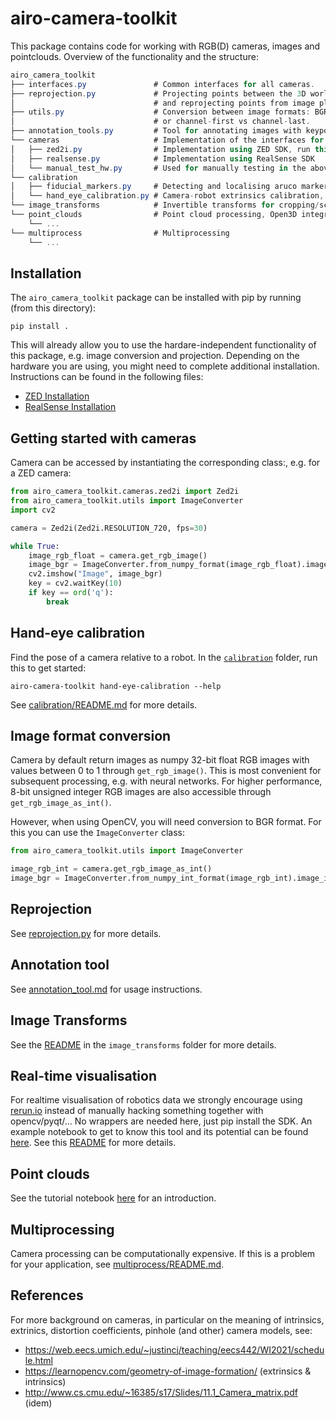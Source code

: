 # airo-camera-toolkit
This package contains code for working with RGB(D) cameras, images and pointclouds.
Overview of the functionality and the structure:
```cs
airo_camera_toolkit
├── interfaces.py               # Common interfaces for all cameras.
├── reprojection.py             # Projecting points between the 3D world and images
│                               # and reprojecting points from image plane to world
├── utils.py                    # Conversion between image formats: BGR to RGB, int to float, etc.
│                               # or channel-first vs channel-last.
├── annotation_tools.py         # Tool for annotating images with keypoints, lines, etc.
└── cameras                     # Implementation of the interfaces for real cameras
│   ├── zed2i.py                # Implementation using ZED SDK, run this file to test your ZED Installation
│   ├── realsense.py            # Implementation using RealSense SDK
│   └── manual_test_hw.py       # Used for manually testing in the above implementations.
└── calibration
│   ├── fiducial_markers.py     # Detecting and localising aruco markers and charuco boards
│   └── hand_eye_calibration.py # Camera-robot extrinsics calibration, eye-in-hand and eye-to-hand
└── image_transforms            # Invertible transforms for cropping/scaling images with keypoints
└── point_clouds                # Point cloud processing, Open3D integration
    └── ...
└── multiprocess                # Multiprocessing
    └── ...

```

## Installation
The `airo_camera_toolkit` package can be installed with pip by running (from this directory):
```
pip install .
```
This will already allow you to use the hardare-independent functionality of this package, e.g. image conversion and projection.
Depending on the hardware you are using, you might need to complete additional installation.
Instructions can be found in the following files:
* [ZED Installation](airo_camera_toolkit/cameras/zed_installation.md)
* [RealSense Installation](airo_camera_toolkit/cameras/realsense_installation.md)

## Getting started with cameras
Camera can be accessed by instantiating the corresponding class:, e.g. for a ZED camera:
```python
from airo_camera_toolkit.cameras.zed2i import Zed2i
from airo_camera_toolkit.utils import ImageConverter
import cv2

camera = Zed2i(Zed2i.RESOLUTION_720, fps=30)

while True:
    image_rgb_float = camera.get_rgb_image()
    image_bgr = ImageConverter.from_numpy_format(image_rgb_float).image_in_opencv_format
    cv2.imshow("Image", image_bgr)
    key = cv2.waitKey(10)
    if key == ord('q'):
        break
```

## Hand-eye calibration

Find the pose of a camera relative to a robot. In the [`calibration`](./airo_camera_toolkit/calibration/) folder, run this to get started:

```shell
airo-camera-toolkit hand-eye-calibration --help
```

See [calibration/README.md](./airo_camera_toolkit/calibration/README.md) for more details.


## Image format conversion
Camera by default return images as numpy 32-bit float RGB images with values between 0 to 1 through `get_rgb_image()`.
This is most convenient for subsequent processing, e.g. with neural networks.
For higher performance, 8-bit unsigned integer RGB images are also accessible through `get_rgb_image_as_int()`.

However, when using OpenCV, you will need conversion to BGR format.
For this you can use the `ImageConverter` class:
```python
from airo_camera_toolkit.utils import ImageConverter

image_rgb_int = camera.get_rgb_image_as_int()
image_bgr = ImageConverter.from_numpy_int_format(image_rgb_int).image_in_opencv_format
```


## Reprojection

See [reprojection.py](./airo_camera_toolkit/reprojection.py) for more details.

## Annotation tool

See [annotation_tool.md](./airo_camera_toolkit/annotation_tool.md) for usage instructions.

## Image Transforms

See the [README](./airo_camera_toolkit/image_transforms/README.md) in the `image_transforms` folder for more details.

## Real-time visualisation
For realtime visualisation of robotics data we  strongly encourage using [rerun.io](https://www.rerun.io/) instead of manually hacking something together with opencv/pyqt/... No wrappers are needed here, just pip install the SDK. An example notebook to get to know this tool and its potential can be found [here](notebooks/rerun-zed-tutorial.ipynb).
See this [README](./docs/rerun.md) for more details.

## Point clouds
See the tutorial notebook [here](notebooks/point_clouds_tutorial.ipynb) for an introduction.

## Multiprocessing
Camera processing can be computationally expensive.
If this is a problem for your application, see [multiprocess/README.md](./airo_camera_toolkit/cameras/multiprocess/README.md).

## References
For more background on cameras, in particular on the meaning of intrinsics, extrinics, distortion coefficients, pinhole (and other) camera models, see:
 - https://web.eecs.umich.edu/~justincj/teaching/eecs442/WI2021/schedule.html
 - https://learnopencv.com/geometry-of-image-formation/ (extrinsics & intrinsics)
 - http://www.cs.cmu.edu/~16385/s17/Slides/11.1_Camera_matrix.pdf (idem)
